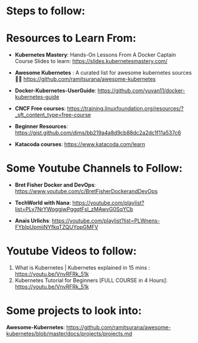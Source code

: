 # Steps to follow: 


# Resources to Learn From:

- **Kubernetes Mastery**: Hands-On Lessons From A Docker Captain Course Slides to learn: https://slides.kubernetesmastery.com/

- **Awesome Kubernetes** : A curated list for awesome kubernetes sources 🚢🎉 https://github.com/ramitsurana/awesome-kubernetes

- **Docker-Kubernetes-UserGuide**: https://github.com/yuvan11/docker-kubernetes-guide

- **CNCF Free courses**: https://training.linuxfoundation.org/resources/?_sft_content_type=free-course
- **Beginner Resources**: https://gist.github.com/dims/bb219a4a8d9cb88dc2a2dc1f11a537c6
-  **Katacoda courses**: https://www.katacoda.com/learn


# Some Youtube Channels to Follow:
-   **Bret Fisher Docker and DevOps**: https://www.youtube.com/c/BretFisherDockerandDevOps

-   **TechWorld with Nana**: https://youtube.com/playlist?list=PLy7NrYWoggjwPggqtFsI_zMAwvG0SqYCb

-   **Anais Urlichs**: https://youtube.com/playlist?list=PLWnens-FYbIpUpmiiNYfkqTZQUYppGMFV

# Youtube Videos to follow: 
1. What is Kubernetes | Kubernetes explained in 15 mins : https://youtu.be/VnvRFRk_51k
2. Kubernetes Tutorial for Beginners [FULL COURSE in 4 Hours]: https://youtu.be/VnvRFRk_51k

# Some projects to look into:

**Awesome-Kubernetes**: https://github.com/ramitsurana/awesome-kubernetes/blob/master/docs/projects/projects.md
